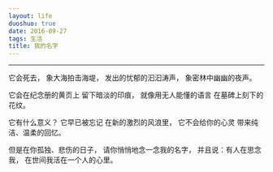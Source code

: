 ```yaml
---
layout: life
duoshuo: true
date: 2016-09-27
tags: 生活
title: 我的名字
---
```


******

它会死去，
象大海拍击海堤，
发出的忧郁的汩汩涛声，
象密林中幽幽的夜声。

它会在纪念册的黄页上
留下暗淡的印痕，
就像用无人能懂的语言
在墓碑上刻下的花纹。

它有什么意义？
它早已被忘记
在新的激烈的风浪里，
它不会给你的心灵
带来纯洁、温柔的回忆。

但是在你孤独、悲伤的日子，
请你悄悄地念一念我的名字，
并且说：有人在思念我，
在世间我活在一个人的心里。


